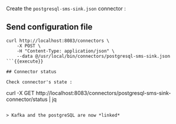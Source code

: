 
Create the `postgresql-sms-sink.json` connector :

## Send configuration file

```
curl http://localhost:8083/connectors \
    -X POST \
    -H "Content-Type: application/json" \
    --data @/usr/local/bin/connectors/postgresql-sms-sink.json
```{{execute}}

## Connector status

Check connector's state :

```
curl -X GET http://localhost:8083/connectors/postgresql-sms-sink-connector/status | jq
```{{execute}}

> Kafka and the postgreSQL are now *linked*